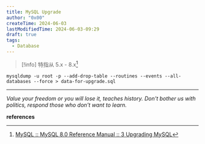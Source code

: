 ```yaml
---
title: MySQL Upgrade
author: "0x00"
createTime: 2024-06-03
lastModifiedTime: 2024-06-03-09:29
draft: true
tags:
  - Database
---
```



> [!info]
> 特指从 5.x - 8.x[^1]

```terminal
mysqldump -u root -p --add-drop-table --routines --events --all-databases --force > data-for-upgrade.sql
```
---
*Value your freedom or you will lose it, teaches history. Don't bother us with politics, respond those who don't want to learn.*

**references**

[^1]:[MySQL :: MySQL 8.0 Reference Manual :: 3 Upgrading MySQL](https://dev.mysql.com/doc/refman/8.0/en/upgrading.html)